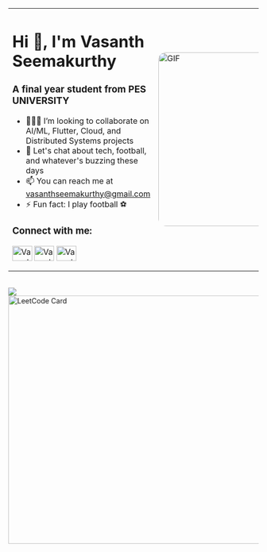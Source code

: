<table>
  <tr>
    <td>
      <h1>Hi 👋, I'm Vasanth Seemakurthy</h1>
      <h3>A final year student from PES UNIVERSITY</h3>
      <ul>
        <li>🧑‍🤝‍🧑 I’m looking to collaborate on AI/ML, Flutter, Cloud, and Distributed Systems projects</li>
        <li>💬 Let's chat about tech, football, and whatever's buzzing these days</li>
        <li>📫 You can reach me at <a href="mailto:vasanthseemakurthy@gmail.com">vasanthseemakurthy@gmail.com</a></li>
        <li>⚡ Fun fact: I play football ⚽</li>
      </ul>
      <h3 align="left">Connect with me:</h3>
      <p align="left">
        <a href="https://www.linkedin.com/in/seemakurthy-vasanth/" target="blank"><img align="center" src="https://raw.githubusercontent.com/rahuldkjain/github-profile-readme-generator/master/src/images/icons/Social/linked-in-alt.svg" alt="Vasanth Seemakurthy" height="30" width="40" /></a>
        <a href="https://www.kaggle.com/seemakurthyvasanth" target="blank"><img align="center" src="https://raw.githubusercontent.com/rahuldkjain/github-profile-readme-generator/master/src/images/icons/Social/kaggle.svg" alt="Vasanth Seemakurthy" height="30" width="40" /></a>
        <a href="https://www.instagram.com/vasanth_seemakurthy/" target="blank"><img align="center" src="https://raw.githubusercontent.com/rahuldkjain/github-profile-readme-generator/master/src/images/icons/Social/instagram.svg" alt="Vasanth Seemakurthy" height="30" width="40" /></a>
      </p>
    </td>
    <td>
      <img src="https://i.giphy.com/media/v1.Y2lkPTc5MGI3NjExZXMzZ3gyMno3dHp5NnJtandjN3Zjb2ZvMTNnMmRhcms1dXBiZTFnZSZlcD12MV9pbnRlcm5hbF9naWZfYnlfaWQmY3Q9Zw/iCWVYWO2S3Qnn6jx3S/giphy.gif" alt="GIF" style="width: 350px; height: auto; border-radius: 15px;" />
    </td>
  </tr>
</table>
</br>
<img src="https://holopin.me/vasanthseemakurthy"/>
</br>
<img src="https://leetcard.jacoblin.cool/iamhuman?theme=dark" alt="LeetCode Card" name="Vasanth" style="width: 1500px; height: 500px;" />
</br>

